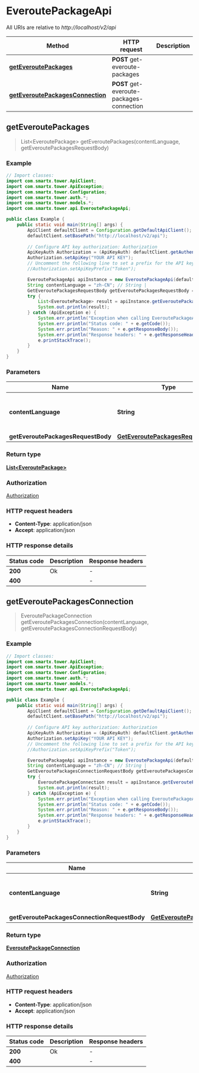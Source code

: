 # EveroutePackageApi

All URIs are relative to *http://localhost/v2/api*

Method | HTTP request | Description
------------- | ------------- | -------------
[**getEveroutePackages**](EveroutePackageApi.md#getEveroutePackages) | **POST** get-everoute-packages | 
[**getEveroutePackagesConnection**](EveroutePackageApi.md#getEveroutePackagesConnection) | **POST** get-everoute-packages-connection | 



## getEveroutePackages

> List&lt;EveroutePackage&gt; getEveroutePackages(contentLanguage, getEveroutePackagesRequestBody)



### Example

```java
// Import classes:
import com.smartx.tower.ApiClient;
import com.smartx.tower.ApiException;
import com.smartx.tower.Configuration;
import com.smartx.tower.auth.*;
import com.smartx.tower.models.*;
import com.smartx.tower.api.EveroutePackageApi;

public class Example {
    public static void main(String[] args) {
        ApiClient defaultClient = Configuration.getDefaultApiClient();
        defaultClient.setBasePath("http://localhost/v2/api");
        
        // Configure API key authorization: Authorization
        ApiKeyAuth Authorization = (ApiKeyAuth) defaultClient.getAuthentication("Authorization");
        Authorization.setApiKey("YOUR API KEY");
        // Uncomment the following line to set a prefix for the API key, e.g. "Token" (defaults to null)
        //Authorization.setApiKeyPrefix("Token");

        EveroutePackageApi apiInstance = new EveroutePackageApi(defaultClient);
        String contentLanguage = "zh-CN"; // String | 
        GetEveroutePackagesRequestBody getEveroutePackagesRequestBody = new GetEveroutePackagesRequestBody(); // GetEveroutePackagesRequestBody | 
        try {
            List<EveroutePackage> result = apiInstance.getEveroutePackages(contentLanguage, getEveroutePackagesRequestBody);
            System.out.println(result);
        } catch (ApiException e) {
            System.err.println("Exception when calling EveroutePackageApi#getEveroutePackages");
            System.err.println("Status code: " + e.getCode());
            System.err.println("Reason: " + e.getResponseBody());
            System.err.println("Response headers: " + e.getResponseHeaders());
            e.printStackTrace();
        }
    }
}
```

### Parameters


Name | Type | Description  | Notes
------------- | ------------- | ------------- | -------------
 **contentLanguage** | **String**|  | [enum: zh-CN, en-US]
 **getEveroutePackagesRequestBody** | [**GetEveroutePackagesRequestBody**](GetEveroutePackagesRequestBody.md)|  |

### Return type

[**List&lt;EveroutePackage&gt;**](EveroutePackage.md)

### Authorization

[Authorization](../README.md#Authorization)

### HTTP request headers

- **Content-Type**: application/json
- **Accept**: application/json


### HTTP response details
| Status code | Description | Response headers |
|-------------|-------------|------------------|
| **200** | Ok |  -  |
| **400** |  |  -  |


## getEveroutePackagesConnection

> EveroutePackageConnection getEveroutePackagesConnection(contentLanguage, getEveroutePackagesConnectionRequestBody)



### Example

```java
// Import classes:
import com.smartx.tower.ApiClient;
import com.smartx.tower.ApiException;
import com.smartx.tower.Configuration;
import com.smartx.tower.auth.*;
import com.smartx.tower.models.*;
import com.smartx.tower.api.EveroutePackageApi;

public class Example {
    public static void main(String[] args) {
        ApiClient defaultClient = Configuration.getDefaultApiClient();
        defaultClient.setBasePath("http://localhost/v2/api");
        
        // Configure API key authorization: Authorization
        ApiKeyAuth Authorization = (ApiKeyAuth) defaultClient.getAuthentication("Authorization");
        Authorization.setApiKey("YOUR API KEY");
        // Uncomment the following line to set a prefix for the API key, e.g. "Token" (defaults to null)
        //Authorization.setApiKeyPrefix("Token");

        EveroutePackageApi apiInstance = new EveroutePackageApi(defaultClient);
        String contentLanguage = "zh-CN"; // String | 
        GetEveroutePackagesConnectionRequestBody getEveroutePackagesConnectionRequestBody = new GetEveroutePackagesConnectionRequestBody(); // GetEveroutePackagesConnectionRequestBody | 
        try {
            EveroutePackageConnection result = apiInstance.getEveroutePackagesConnection(contentLanguage, getEveroutePackagesConnectionRequestBody);
            System.out.println(result);
        } catch (ApiException e) {
            System.err.println("Exception when calling EveroutePackageApi#getEveroutePackagesConnection");
            System.err.println("Status code: " + e.getCode());
            System.err.println("Reason: " + e.getResponseBody());
            System.err.println("Response headers: " + e.getResponseHeaders());
            e.printStackTrace();
        }
    }
}
```

### Parameters


Name | Type | Description  | Notes
------------- | ------------- | ------------- | -------------
 **contentLanguage** | **String**|  | [enum: zh-CN, en-US]
 **getEveroutePackagesConnectionRequestBody** | [**GetEveroutePackagesConnectionRequestBody**](GetEveroutePackagesConnectionRequestBody.md)|  |

### Return type

[**EveroutePackageConnection**](EveroutePackageConnection.md)

### Authorization

[Authorization](../README.md#Authorization)

### HTTP request headers

- **Content-Type**: application/json
- **Accept**: application/json


### HTTP response details
| Status code | Description | Response headers |
|-------------|-------------|------------------|
| **200** | Ok |  -  |
| **400** |  |  -  |


